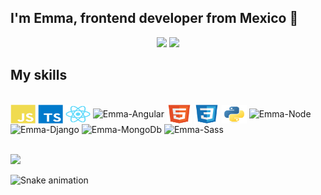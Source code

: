 ## I'm Emma, frontend developer from Mexico 🤠

<div align="center" style="display: inline_block>
  <a href="https://github.com/ItsMeEmmanuelG2">
  <img height="165em" src="https://github-readme-stats.vercel.app/api?username=EmmanuelRdezG2&show_icons=true&theme=radical&include_all_commits=true&count_private=false"/>
  <img height="165em" src="https://github-readme-stats.vercel.app/api/top-langs/?username=EmmanuelRdezG2&layout=compact&langs_count=7&theme=radical"/>
</div>

## My skills

<div style="display: inline_block"><br>
  <img align="center" alt="Emma-Js" height="30" width="40" src="https://raw.githubusercontent.com/devicons/devicon/master/icons/javascript/javascript-plain.svg">
  <img align="center" alt="Emma-Ts" height="30" width="40" src="https://raw.githubusercontent.com/devicons/devicon/master/icons/typescript/typescript-plain.svg">
  <img align="center" alt="Emma-React" height="30" width="40" src="https://raw.githubusercontent.com/devicons/devicon/master/icons/react/react-original.svg">
  <img align="center" alt="Emma-Angular" height="30" width="40" src="https://cdn.jsdelivr.net/gh/devicons/devicon/icons/angularjs/angularjs-original.svg" />
  <img align="center" alt="Emma-HTML" height="30" width="40" src="https://raw.githubusercontent.com/devicons/devicon/master/icons/html5/html5-original.svg">
  <img align="center" alt="Emma-CSS" height="30" width="40" src="https://raw.githubusercontent.com/devicons/devicon/master/icons/css3/css3-original.svg">
  <img align="center" alt="Emma-Python" height="30" width="40" src="https://raw.githubusercontent.com/devicons/devicon/master/icons/python/python-original.svg">
  <img align="center" alt="Emma-Node" height="30" width="40" src="https://cdn.jsdelivr.net/gh/devicons/devicon/icons/nodejs/nodejs-original.svg"/>
  <img align="center" alt="Emma-Django" height="30" width="40" src="https://cdn.jsdelivr.net/gh/devicons/devicon/icons/django/django-original.svg" />
  <img align="center" alt="Emma-MongoDb" height="30" width="40" src="https://cdn.jsdelivr.net/gh/devicons/devicon/icons/mongodb/mongodb-original-wordmark.svg" />
  <img align="center" alt="Emma-Sass" height="30" width="40" src="https://cdn.jsdelivr.net/gh/devicons/devicon/icons/sass/sass-original.svg" />  
</div>
  <div> 
    <br>
 
 ![](https://walfiegif.files.wordpress.com/2020/11/out-transparent-20.gif)

![Snake animation](https://github.com/EmmanuelRdezG2/EmmanuelRdezG2/blob/output/github-contribution-grid-snake.svg)

</div>

